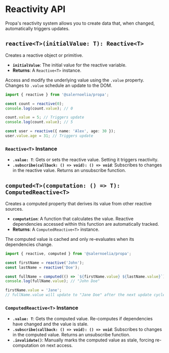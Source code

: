 # Reactivity API

Propa's reactivity system allows you to create data that, when changed, automatically triggers updates.

## `reactive<T>(initialValue: T): Reactive<T>`

Creates a reactive object or primitive.

- **`initialValue`**: The initial value for the reactive variable.
- **Returns**: A `Reactive<T>` instance.

Access and modify the underlying value using the `.value` property. Changes to `.value` schedule an update to the DOM.

```typescript
import { reactive } from '@salernoelia/propa';

const count = reactive(0);
console.log(count.value); // 0

count.value = 5; // Triggers update
console.log(count.value); // 5

const user = reactive({ name: 'Alex', age: 30 });
user.value.age = 31; // Triggers update
```

### `Reactive<T>` Instance

- **`.value: T`**: Gets or sets the reactive value. Setting it triggers reactivity.
- **`.subscribe(callback: () => void): () => void`**: Subscribes to changes in the reactive value. Returns an unsubscribe function.

## `computed<T>(computation: () => T): ComputedReactive<T>`

Creates a computed property that derives its value from other reactive sources.

- **`computation`**: A function that calculates the value. Reactive dependencies accessed within this function are automatically tracked.
- **Returns**: A `ComputedReactive<T>` instance.

The computed value is cached and only re-evaluates when its dependencies change.

```typescript
import { reactive, computed } from '@salernoelia/propa';

const firstName = reactive('John');
const lastName = reactive('Doe');

const fullName = computed(() => `${firstName.value} ${lastName.value}`);
console.log(fullName.value); // "John Doe"

firstName.value = 'Jane';
// fullName.value will update to "Jane Doe" after the next update cycle
```

### `ComputedReactive<T>` Instance

- **`.value: T`**: Gets the computed value. Re-computes if dependencies have changed and the value is stale.
- **`.subscribe(callback: () => void): () => void`**: Subscribes to changes in the computed value. Returns an unsubscribe function.
- **`.invalidate()`**: Manually marks the computed value as stale, forcing re-computation on next access.
